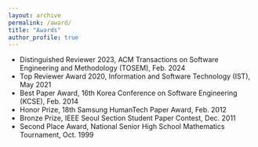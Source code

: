 ```yaml
---
layout: archive
permalink: /award/
title: "Awards"
author_profile: true
---
```


- Distinguished Reviewer 2023, ACM Transactions on Software Engineering and Methodology (TOSEM), Feb. 2024
- Top Reviewer Award 2020, Information and Software Technology (IST), May 2021
- Best Paper Award, 16th Korea Conference on Software Engineering (KCSE), Feb. 2014
- Honor Prize, 18th Samsung HumanTech Paper Award, Feb. 2012
- Bronze Prize, IEEE Seoul Section Student Paper Contest, Dec. 2011
- Second Place Award, National Senior High School Mathematics Tournament, Oct. 1999 
